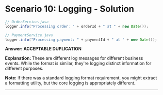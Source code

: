 # Scenario 10: Logging - Solution

```java
// OrderService.java
logger.info("Processing order: " + orderId + " at " + new Date());

// PaymentService.java
logger.info("Processing payment: " + paymentId + " at " + new Date());
```

**Answer: ACCEPTABLE DUPLICATION**

**Explanation:** These are different log messages for different business events. While the format is similar, they're logging distinct information for different purposes.

**Note:** If there was a standard logging format requirement, you might extract a formatting utility, but the core logging is appropriately different.

---
